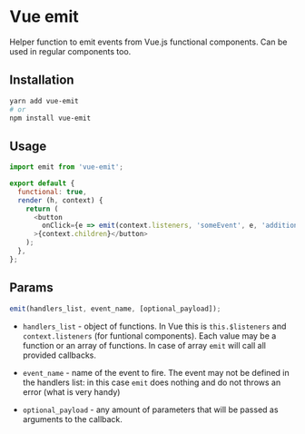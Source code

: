 # Vue emit

Helper function to emit events from Vue.js functional components. Can be used in regular components too.

## Installation

```sh
yarn add vue-emit
# or
npm install vue-emit
```

## Usage

```js
import emit from 'vue-emit';

export default {
  functional: true,
  render (h, context) {
    return (
      <button
        onClick={e => emit(context.listeners, 'someEvent', e, 'additional param', 'etc')}
      >{context.children}</button>
    );
  },
};
```

## Params

```js
emit(handlers_list, event_name, [optional_payload]);
```

- `handlers_list` - object of functions. In Vue this is `this.$listeners` and `context.listeners` (for funtional components). Each value may be a function or an array of functions. In case of array `emit` will call all provided callbacks.

- `event_name` - name of the event to fire. The event may not be defined in the handlers list: in this case `emit` does nothing and do not throws an error (what is very handy)

- `optional_payload` - any amount of parameters that will be passed as arguments to the callback.
